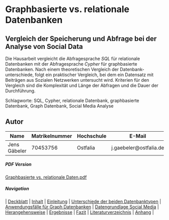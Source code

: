 Graphbasierte vs. relationale Datenbanken
=========================================

Vergleich der Speicherung und Abfrage bei der Analyse von Social Data
---------------------------------------------------------------------

Die Hausarbeit vergleicht die Abfragesprache *SQL* für relationale Datenbanken
mit der Abfragesprache *Cypher* für graphbasierte Datenbanken. Nach einem
theoretischen Vergleich der Datenbank-unterschiede, folgt ein praktischer
Vergleich, bei dem ein Datensatz mit Beiträgen aus Sozialen Netzwerken
untersucht wird. Kriterien für den Vergleich sind die Komplexität und Länge der
Abfragen und die Dauer der Durchführung.

Schlagworte: SQL, Cypher, relationale Datenbank, graphbasierte Datenbank, Graph
Datenbank, Social Media Analyse

Autor
-----

| Name         | Matrikelnummer | Hochschule | E-Mail                  |
|--------------|----------------|------------|-------------------------|
| Jens Gäbeler | 70453756       | Ostfalia   | j.gaebeler\@ostfalia.de |


##### PDF Version

[Graphbasierte vs. relationale Daten.pdf](../../../Desktop/Graphenorientierte%20vs%20relationale%20Datenbank%20-%20Vergleich%20der%20Speicherung%20und%20Abfrage%20bei%20der%20Analyse%20von%20Social%20Data/media/Graphenorientierte%20vs.%20relationale%20Datenbanken.pdf)

##### Navigation

| [Deckblatt](00_title.md) |
[Inhalt](00_toc.md) |
[Einleitung](01_introduction.md) |
[Unterschiede der beiden Datenbanktypen](02_db_differences.md) |
[Anwendungsfälle für Graph Datenbanken](03_graphdb_usecases.md) |
[Datengrundlage Social Media](04_data_basis.md) |
[Herangehensweise](05_method.md) |
[Ergebnisse](06_results.md) |
[Fazit](07_conclusion.md) |
[Literaturverzeichnis](08_references.md) |
[Anhang](09_appendix.md) |